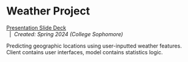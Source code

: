 # Weather Project

[Presentation Slide Deck](https://www.canva.com/design/DAGEkY0jeWk/fW1GVNxNs07Q1KZD38WM7Q/edit?utm_content=DAGEkY0jeWk&utm_campaign=designshare&utm_medium=link2&utm_source=sharebutton)<br/>&nbsp;&nbsp;|&nbsp;&nbsp;<i>Created: Spring 2024 (College Sophomore)</i>

Predicting geographic locations using user-inputted weather features.<br/>
Client contains user interfaces, model contains statistics logic.

